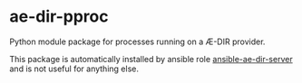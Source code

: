 ae-dir-pproc
============

Python module package for processes running on a Æ-DIR provider.

This package is automatically installed by ansible role
[ansible-ae-dir-server](https://code.stroeder.com/AE-DIR/ansible-ae-dir-server)
and is not useful for anything else.

